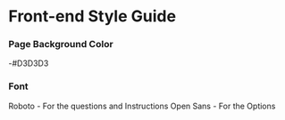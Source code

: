 # Front-end Style Guide


### Page Background Color

-#D3D3D3

### Font
Roboto - For the questions and Instructions 
Open Sans - For the Options


